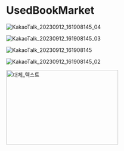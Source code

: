 # UsedBookMarket
![KakaoTalk_20230912_161908145_04](https://github.com/HojinLim/UsedBookMarket/assets/69897998/84ebcf2b-e60d-469a-ad17-3ecc077126f8)

![KakaoTalk_20230912_161908145_03](https://github.com/HojinLim/UsedBookMarket/assets/69897998/45ae9e08-09da-463d-9214-f438541c5312)

![KakaoTalk_20230912_161908145](https://github.com/HojinLim/UsedBookMarket/assets/69897998/1a5b2092-8b92-4be7-b210-927489165c44)

![KakaoTalk_20230912_161908145_02](https://github.com/HojinLim/UsedBookMarket/assets/69897998/dfc965b4-c5de-4a4b-9ea2-c7cc10e99811)


<img src="https://github.com/HojinLim/UsedBookMarket/assets/69897998/dfc965b4-c5de-4a4b-9ea2-c7cc10e99811" alt="대체_텍스트" width="300" height="200">
